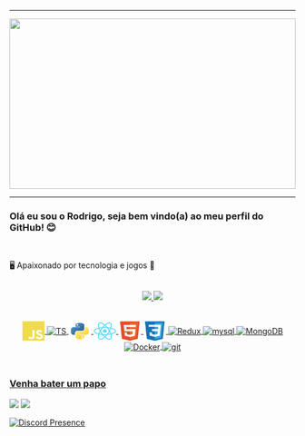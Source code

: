 -----

<div>
  <img align="center" height="300" width="100%" src="https://github.com/RodrigoFreitas-L/RodrigoFreitas-L/blob/main/yay.gif?raw=true"/>
</div>

-----

### Olá eu sou o Rodrigo, seja bem vindo(a) ao meu perfil do GitHub! 😊

<br />

🖥️ Apaixonado por tecnologia e jogos 👾

<br />




<div align="center">
  <a href="https://github.com/RodrigoFreitas-L">
  <img height="180em" src="https://github-readme-stats-git-masterrstaa-rickstaa.vercel.app/api?username=RodrigoFreitas-L&show_icons=true&theme=dracula&include_all_commits=true&count_private=true"/>
  <img height="180em" src="https://github-readme-stats-git-masterrstaa-rickstaa.vercel.app/api/top-langs/?username=RodrigoFreitas-L&layout=compact&langs_count=7&theme=dracula"/>
</div>


<br />
<div style="display: inline_block" align="center"><br>
  <img align="center" alt="Js" height="35" width="40" src="https://raw.githubusercontent.com/devicons/devicon/master/icons/javascript/javascript-plain.svg">
  <img align="center" alt="TS" height="35" width="40" src="https://cdn.jsdelivr.net/gh/devicons/devicon/icons/typescript/typescript-original.svg">
  <img align="center" alt="Python" height="35" width="40" src="https://raw.githubusercontent.com/devicons/devicon/master/icons/python/python-original.svg" />
  <img align="center" alt="React" height="35" width="40" src="https://raw.githubusercontent.com/devicons/devicon/master/icons/react/react-original.svg">
  <img align="center" alt="HTML" height="35" width="40" src="https://raw.githubusercontent.com/devicons/devicon/master/icons/html5/html5-original.svg">
  <img align="center" alt="CSS" height="35" width="40" src="https://raw.githubusercontent.com/devicons/devicon/master/icons/css3/css3-original.svg">
  <img align="center" alt="Redux" height="35" width="40" src="https://cdn.jsdelivr.net/gh/devicons/devicon/icons/redux/redux-original.svg">
  <img align="center" alt="mysql" height="35" width="40" src="https://cdn.jsdelivr.net/gh/devicons/devicon/icons/mysql/mysql-original.svg">
  <img align="center" alt="MongoDB" height="35" width="40" src="https://cdn.jsdelivr.net/gh/devicons/devicon/icons/mongodb/mongodb-original.svg">
  <img align="center" alt="Docker" height="35" width="40" src="https://cdn.jsdelivr.net/gh/devicons/devicon/icons/docker/docker-original.svg">
  <img align="center" alt="git" height="35" width="40" src="https://cdn.jsdelivr.net/gh/devicons/devicon/icons/git/git-original.svg">
</div>
<br />
  
  ##
  

<h3>Venha bater um papo</h3>

  
  <div>
      <a href = "mailto:kdigo.chr@gmail.com"><img src="https://img.shields.io/badge/Gmail-0D0D0D?style=for-the-badge&logo=gmail&logoColor=white" target="_blank"></a>
        <a href="https://www.linkedin.com/in/rodrigofreitas-l/" target="_blank"><img src="https://img.shields.io/badge/-LinkedIn-%230077B5?style=for-the-badge&logo=linkedin&logoColor=white" target="_blank"></a> 
  </div>

[![Discord Presence](https://lanyard.cnrad.dev/api/222693513802940417?idleMessage=Probably%20coding%20or%20playing%20something)](https://discord.com/users/222693513802940417)
